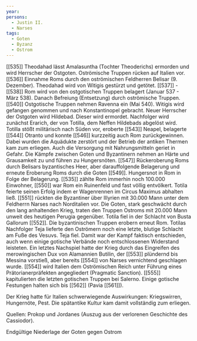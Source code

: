 ```yaml
---
year: 
persons:
  - Justin II.
  - Narses
tags:
  - Goten
  - Byzanz
  - Ostrom
---
```

[[535]] Theodahad lässt Amalasuntha (Tochter Theoderichs) ermorden und wird Herrscher der Ostgoten.  Oströmische Truppen rücken auf Italien vor.
[[536]] Einnahme Roms durch den oströmischen Feldherren Belisar (9. Dezember).
Theodahad wird von Witigis gestürzt und getötet. 
[[537]] - [[538]] Rom wird von den ostgotischen Truppen belagert (Januar 537 - März 538). Danach Befreiung (Entsetzung) durch oströmische Truppen.
[[540]] Ostgotische Truppen nehmen Ravenna ein (Mai 540).
Witigis wird gefangen genommen und nach Konstantinopel gebracht.
Neuer Herrscher der Ostgoten wird Hildebad. Dieser wird ermordet. Nachfolger wird zunächst Erarich, der von Totilla, dem Neffen Hildebads abgelöst wird.
Totilla stößt militärisch nach Süden vor, eroberte [[543]] Neapel, belagerte [[544]] Otranto und konnte [[546]] kurzzeitig auch Rom zurückgewinnen. Dabei wurden die Aquädukte zerstört und der Betrieb der antiken Thermen kam zum erliegen. Auch die Versorgung mit Nahrungsmitteln geriet in Gefahr. 
Die Kämpfe zwischen Goten und Byzantinern nehmen an Härte und Grausamkeit zu und führen zu Hungersnöten.
[[547]] Rückeroberung Roms durch Belisars byzantisches Heer, aber darauffolgende Belagerung und erneute Eroberung Roms durch die Goten [[549]]. Hungersnot in Rom in Folge der Belagerung.
[[535]] zählte Rom immerhin noch 100.000 Einwohner, [[550]] war Rom ein Ruinenfeld und fast völlig entvölkert. Totila feierte seinen Erfolg indem er Wagenrennen im Circus Maximus abhalten ließ.
[[551]] rückten die Byzantiner über Illyrien mit 30.000 Mann unter dem Feldherrn Narses nach Norditalien vor. Die Goten, stark geschwächt durch den lang anhaltenden Krieg, traten den Truppen Ostroms mit 20.000 Mann unweit des heutigen Perugia gegenüber. Totila fiel in der Schlacht von Busta Gallorum [[552]]. Die byzantinischen Truppen erobern erneut Rom. Totilas Nachfolger Teja lieferte den Oströmern noch eine letzte, blutige Schlacht am Fuße des Vesuvs. Teja fiel. Damit war der Kampf faktisch entschieden, auch wenn einige gotische Verbände noch entschlossenen Widerstand leisteten.
Ein letztes Nachspiel hatte der Krieg durch das Eingreifen des merowingischen Dux von Alamannien Butilin, der [[553]] plündernd bis Messina vorstieß, aber bereits [[554]] von Narses vernichtend geschlagen wurde.
[[554]] wird Italien dem Oströmischen Reich unter Führung eines Prätorianerpräfekten angegliedert (Pragmatic Sanction). [[555]] kapitulierten die letzten gotischen Truppen bei Salerno. Einige gotische Festungen halten sich bis [[562]] (Pavia [[561]]).

Der Krieg hatte für Italien schwerwiegende Auswirkungen: Kriegswirren, Hungernöte, Pest. Die spätantike Kultur kam damit vollständig zum erliegen.

Quellen: Prokop und Jordanes (Auszug aus der verlorenen Geschichte des Cassiodor).

Endgültige Niederlage der Goten gegen Ostrom

